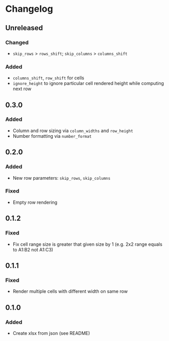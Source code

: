 # Changelog

## Unreleased

### Changed 

- `skip_rows` > `rows_shift`; `skip_columns` > `columns_shift`

### Added

- `columns_shift`, `row_shift` for cells
- `ignore_height` to ignore particular cell rendered height while computing next row

## 0.3.0

### Added

- Column and row sizing via `column_widths` and `row_height`
- Number formatting via `number_format`

## 0.2.0

### Added

- New row parameters: `skip_rows`, `skip_columns` 

### Fixed

- Empty row rendering

## 0.1.2

### Fixed

- Fix cell range size is greater that given size by 1 (e.g. 2x2 range equals to A1:B2 not A1:C3)

## 0.1.1

### Fixed

- Render multiple cells with different width on same row 

## 0.1.0

### Added 

- Create xlsx from json (see README)